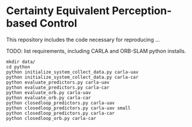 # Certainty Equivalent Perception-based Control

This repository includes the code necessary for reproducing ...

TODO: list requirements, including CARLA and ORB-SLAM python installs.

```
mkdir data/
cd python
python initialize_system_collect_data.py carla-uav
python initialize_system_collect_data.py carla-car
python evaluate_predictors.py carla-uav
python evaluate_predictors.py carla-car
python evaluate_orb.py carla-uav
python evaluate_orb.py carla-car
python closedloop_predictors.py carla-uav
python closedloop_predictors.py carla-uav small
python closedloop_predictors.py carla-car
python closedloop_orb.py carla-car
```